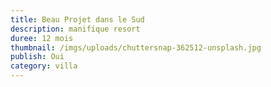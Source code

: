 ```yaml
---
title: Beau Projet dans le Sud
description: manifique resort
duree: 12 mois
thumbnail: /imgs/uploads/chuttersnap-362512-unsplash.jpg
publish: Oui
category: villa
---
```







